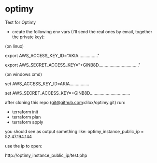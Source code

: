 # optimy
Test for Optimy

- create the following env vars (I'll send the real ones by email, together the private key):

(on linux)

export AWS_ACCESS_KEY_ID="AKIA................"

export AWS_SECRET_ACCESS_KEY="+GiNB8D................................."

(on windows cmd)

set AWS_ACCESS_KEY_ID=AKIA................

set AWS_SECRET_ACCESS_KEY=+GiNB8D.................................

after cloning this repo (git@github.com:dilox/optimy.git) run:

- terraform init
- terraform plan
- terraform apply

you should see as output something like:
optimy_instance_public_ip = 52.47.194.144

use the ip to open:

http://optimy_instance_public_ip/test.php
